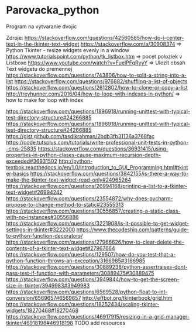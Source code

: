 # Parovacka_python
Program na vytvaranie dvojic

Zdroje:
https://stackoverflow.com/questions/42560585/how-do-i-center-text-in-the-tkinter-text-widget
https://stackoverflow.com/a/30908374 => Python Tkinter - resize widgets evenly in a window
https://www.tutorialspoint.com/python/tk_listbox.htm => pocet poloziek v Listboxe
https://www.youtube.com/watch?v=FueIPFqRyyY => Ulozit obsah Text widgetu do premennej
https://stackoverflow.com/questions/743806/how-to-split-a-string-into-a-list
https://stackoverflow.com/questions/976882/shuffling-a-list-of-objects
https://stackoverflow.com/questions/2612802/how-to-clone-or-copy-a-list
http://treyhunner.com/2016/04/how-to-loop-with-indexes-in-python/ => how to make for loop with index

https://stackoverflow.com/questions/1896918/running-unittest-with-typical-test-directory-structure#24266885
https://stackoverflow.com/questions/1896918/running-unittest-with-typical-test-directory-structure#24266885
https://gist.github.com/tasdikrahman/2bdb3fb31136a3768fac
https://code.tutsplus.com/tutorials/write-professional-unit-tests-in-python--cms-25835
https://stackoverflow.com/questions/36931415/using-properties-in-python-clases-cause-maximum-recursion-depth-exceeded#36931502
http://python-textbok.readthedocs.io/en/1.0/Introduction_to_GUI_Programming.html#tkinter-basics
https://stackoverflow.com/questions/3842155/is-there-a-way-to-make-the-tkinter-text-widget-read-only#24965264
https://stackoverflow.com/questions/26994168/printing-a-list-to-a-tkinter-text-widget#26994242
https://stackoverflow.com/questions/23554872/why-does-pycharm-propose-to-change-method-to-static#23555313
https://stackoverflow.com/questions/30556857/creating-a-static-class-with-no-instances#30556886
https://stackoverflow.com/questions/3221908/is-it-possible-to-get-widget-settings-in-tkinter#3222000
https://www.thecodeship.com/patterns/guide-to-python-function-decorators/
https://stackoverflow.com/questions/27966626/how-to-clear-delete-the-contents-of-a-tkinter-text-widget#27967664
https://stackoverflow.com/questions/129507/how-do-you-test-that-a-python-function-throws-an-exception/3166985#3166985
https://stackoverflow.com/questions/30889238/python-assertraises-dont-pass-test-if-function-with-parameters/30889475#30889475
https://stackoverflow.com/questions/3949844/how-to-get-the-screen-size-in-tkinter/3949983#3949983
https://stackoverflow.com/questions/6569528/python-float-to-int-conversion/6569657#6569657
http://effbot.org/tkinterbook/grid.htm
https://stackoverflow.com/questions/18252434/scaling-tkinter-widgets/18270468#18270468
https://stackoverflow.com/questions/46917915/resizing-in-a-grid-manager-tkinter/46918198#46918198
TODO add resources